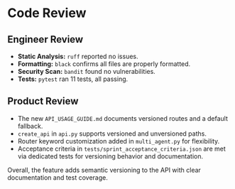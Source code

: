 # Code Review

## Engineer Review
- **Static Analysis:** `ruff` reported no issues.
- **Formatting:** `black` confirms all files are properly formatted.
- **Security Scan:** `bandit` found no vulnerabilities.
- **Tests:** `pytest` ran 11 tests, all passing.

## Product Review
- The new `API_USAGE_GUIDE.md` documents versioned routes and a default fallback.
- `create_api` in `api.py` supports versioned and unversioned paths.
- Router keyword customization added in `multi_agent.py` for flexibility.
- Acceptance criteria in `tests/sprint_acceptance_criteria.json` are met via dedicated tests for versioning behavior and documentation.

Overall, the feature adds semantic versioning to the API with clear documentation and test coverage.
